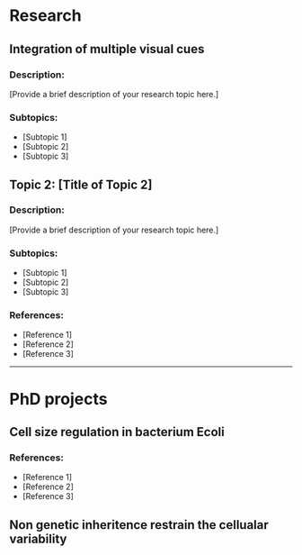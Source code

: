 # Research

## Integration of multiple visual cues 

### Description:
[Provide a brief description of your research topic here.]

### Subtopics:
- [Subtopic 1]
- [Subtopic 2]
- [Subtopic 3]

## Topic 2: [Title of Topic 2]

### Description:
[Provide a brief description of your research topic here.]

### Subtopics:
- [Subtopic 1]
- [Subtopic 2]
- [Subtopic 3]

### References:
- [Reference 1]
- [Reference 2]
- [Reference 3]

---

# PhD projects

## Cell size regulation in bacterium Ecoli

### References:
- [Reference 1]
- [Reference 2]
- [Reference 3]

## Non genetic inheritence restrain the cellualar variability




  
```
